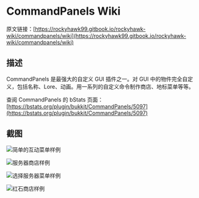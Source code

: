 # CommandPanels Wiki

原文链接：[https://rockyhawk99.gitbook.io/rockyhawk-wiki/commandpanels/wiki](https://rockyhawk99.gitbook.io/rockyhawk-wiki/commandpanels/wiki)

## 描述

CommandPanels 是最强大的自定义 GUI 插件之一。对 GUI 中的物件完全自定义，包括名称、Lore、动画。用一系列的自定义命令制作商店、地标菜单等等。

查阅 CommandPanels 的 bStats 页面：[https://bstats.org/plugin/bukkit/CommandPanels/5097](https://bstats.org/plugin/bukkit/CommandPanels/5097)

## 截图

![简单的互动菜单样例](https://pic.imgdb.cn/item/63b3e897be43e0d30eea2c5b.gif)

![服务器商店样例](https://pic.imgdb.cn/item/63b3e897be43e0d30eea2b79.png)

![选择服务器菜单样例](https://pic.imgdb.cn/item/63b3e896be43e0d30eea29ef.png)

![红石商店样例](https://pic.imgdb.cn/item/63b3e896be43e0d30eea291d.png)
